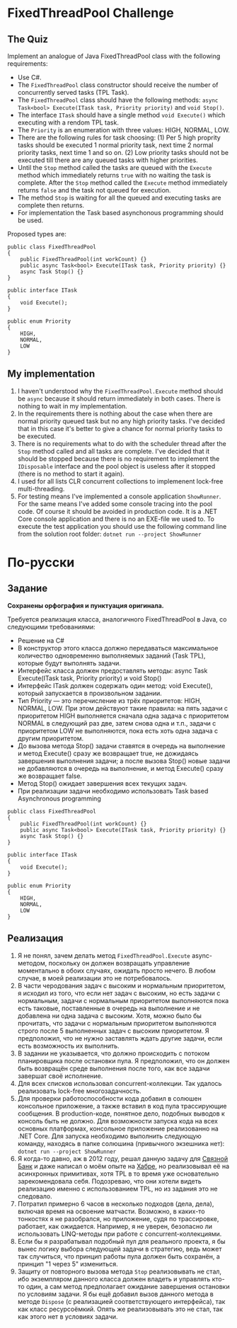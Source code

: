 # FixedThreadPool Challenge
## The Quiz

Implement an analogue of Java FixedThreadPool class with the following requirements:
* Use C#.
* The ```FixedThreadPool``` class constructor should receive the number of concurrently served tasks (TPL Task).
* The ```FixedThreadPool``` class should have the following methods: ```async Task<bool> Execute(ITask task, Priority priority)``` and ```void Stop()```.
* The interface ```ITask``` should have a single method ```void Execute()``` which executing with a rendom TPL task.
* The ```Priority``` is an enumeration with three values: HIGH, NORMAL, LOW.
* There are the following rules for task choosing: (1) Per 5 high proprity tasks should be executed 1 normal priority task, next time 2 normal priority tasks, next time 1 and so on. (2) Low priority tasks should not be executed till there are any queued tasks with higher priorities.
* Until the ```Stop``` method called the tasks are queued with the ```Execute``` method which immediately returns ```true``` with no waiting the task is complete. After the ```Stop``` method called the ```Execute``` method immediately returns ```false``` and the task not queued for execution.
* The method ```Stop``` is waiting for all the queued and executing tasks are complete then returns.
* For implementation the Task based asynchonous programming should be used.

Proposed types are:

```
public class FixedThreadPool
{
	public FixedThreadPool(int workCount) {}
	public async Task<bool> Execute(ITask task, Priority priority) {}
	async Task Stop() {}
}

public interface ITask
{
	void Execute();
}

public enum Priority
{
	HIGH,
	NORMAL, 
	LOW
}
```

## My implementation
1. I haven't understood why the ```FixedThreadPool.Execute``` method should be ```async``` because it should return immediately in both cases. There is nothing to wait in my implementation.
2. In the requirements there is nothing about the case when there are normal priority queued task but no any high priority tasks. I've decided that in this case it's better to give a chance for normal priority tasks to be executed.
3. There is no requirements what to do with the scheduler thread after the ```Stop``` method called and all tasks are complete. I've decided that it should be stopped because there is no requirement to implement the ```IDisposable``` interface and the pool object is useless after it stopped (there is no method to start it again).
4. I used for all lists CLR concurrent collections to implemenent lock-free multi-threading.
5. For testing means I've implemented a console application ```ShowRunner```. For the same means I've added some console tracing into the pool code. Of course it should be avoided in production code. It is a .NET Core console application and there is no an EXE-file we used to. To execute the test application you should use the following command line from the solution root folder:
```dotnet run --project ShowRunner```

# По-русски
## Задание
**Сохранены орфография и пунктуация оригинала.**

Требуется реализация класса, аналогичного FixedThreadPool в Java, со следующими требованиями:

* Решение на C#
* В конструктор этого класса должно передаваться максимальное количество одновременно выполняемых заданий (Task TPL), которые будут выполнять задачи.
* Интерфейс класса должен предоставлять методы: async Task<bool > Execute(ITask task, Priority priority) и void Stop()
* Интерфейс ITask должен содержать один метод: void Execute(), который запускается в произвольном задании.
* Тип Priority — это перечисление из трёх приоритетов: HIGH, NORMAL, LOW. При этом действуют такие правила: на пять задачи с приоритетом HIGH выполняется сначала одна задача с приоритетом NORMAL в следующий раз две, затем снова одна и т.п., задачи с приоритетом LOW не выполняются, пока есть хоть одна задача с другим приоритетом.
* До вызова метода Stop() задачи ставятся в очередь на выполнение и метод Execute() сразу же возвращает true, не дожидаясь завершения выполнения задачи; а после вызова Stop() новые задачи не добавляются в очередь на выполнение, и метод Execute() сразу же возвращает false.
* Метод Stop() ожидает завершения всех текущих задач.
* При реализации задачи необходимо использовать Task based Asynchronous programming 

```
public class FixedThreadPool
{
	public FixedThreadPool(int workCount) {}
	public async Task<bool> Execute(ITask task, Priority priority) {}
	async Task Stop() {}
}

public interface ITask
{
	void Execute();
}

public enum Priority
{
	HIGH,
	NORMAL, 
	LOW
}
```

## Реализация

1. Я не понял, зачем делать метод ```FixedThreadPool.Execute``` async-методом, поскольку он должен возвращать управление моментально в обоих случаях, ожидать просто нечего. В любом случае, в моей реализации это не потребовалось.
2. В части черодования задач с высоким и нормальным приоритетом, я исходил из того, что если нет задач с высоким, но есть задачи с нормальным, задачи с нормальным приоритетом выполняются пока есть таковые, поставленные в очередь на выполнение и не добавлена ни одна задача с высоким. Хотя, можно было бы прочитать, что задачи с нормальным приоритетом выполняются строго после 5 выполненных задач с высоким приоритетом. Я предположил, что не нужно заставлять ждать другие задачи, если есть возможность их выполнить.
3. В задании не указывается, что должно происходить с потоком планировщика после остановки пула. Я предположил, что он должен быть возвращён среде выполнения после того, как все задачи завершат своё исполнение.
4. Для всех списков использовал concurrent-коллекции. Так удалось реализовать lock-free многозадачность.
5. Для проверки работоспособности кода добавил в солюшен консольное приложение, а также вставил в код пула трассирующие сообщения. В production-коде, понятное дело, подобных выводов к консоль быть не должно. Для возможности запуска кода на всех основных платформах, консольное приложение реализованно на .NET Core. Для запуска необходимо выполнить следующую команду, находясь в папке солюшина (привычного экзешника нет):
   ```dotnet run --project ShowRunner```
6. Я когда-то давно, аж в 2012 году, решал данную задачу для [Связной Банк](http://www.banki.ru/banks/memory/bank/?id=8464301) и даже написал о моём опыте на [Хабре](https://habr.com/post/145551/), но реализовывал её на асинхронных примитивах, хотя TPL в то время уже основательно зарекомендовала себя. Подозреваю, что они хотели видеть реализацию именно с использованием TPL, но из задания это не следовало.
7. Потратил примерно 6 часов в несколько подходов (дела, дела), включая время на освоение матчасти. Возможно, в каких-то тонкостях я не разобрался, но приложение, судя по трассировке, работает, как ожидается. Например, я не уверен, безопасно ли использовать LINQ-методы при работе с concurrent-коллекциями.
8. Если бы я разрабатывал подобный пул для реального проекта, я бы вынес логику выбора следующей задачи в стратегию, ведь может так случиться, что принцип работы пула должен быть сохранён, а принцип "1 через 5" измениться.
9. Защиту от повторного вызова метода ```Stop``` реализовывать не стал, ибо экземпляром данного класса должен владеть и управлять кто-то один, а сам метод предполагает ожидание завершения остановки по условиям задачи. Я бы ещё добавил вызов данного метода в методе ```Dispose``` (с реализацией соответствующего интерфейса), так как класс ресурсоёмкий. Опять же реализовывать это не стал, так как этого нет в условиях задачи.
